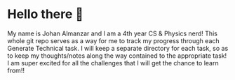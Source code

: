 # Hello there :wave:


My name is Johan Almanzar and I am a 4th year CS & Physics nerd! This whole git repo serves as a way for me to track my progress through each Generate Technical task. I will keep a separate directory for each task, so as to keep my thoughts/notes along the way contained to the appropriate task! I am super excited for all the challenges that I will get the chance to learn from!!
